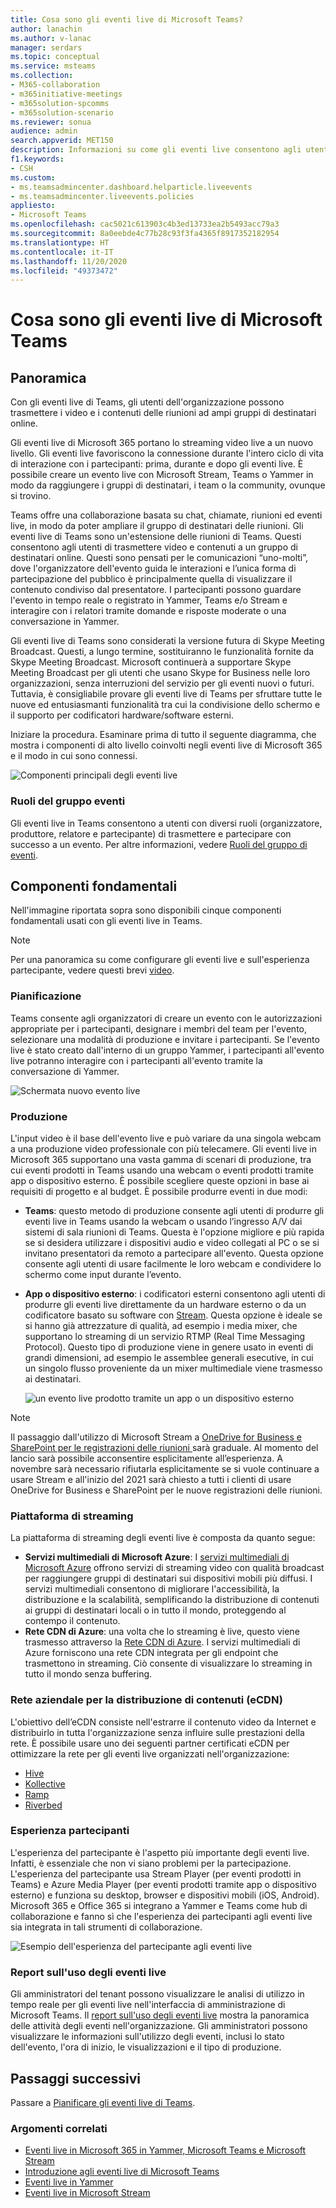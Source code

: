 ```yaml
---
title: Cosa sono gli eventi live di Microsoft Teams?
author: lanachin
ms.author: v-lanac
manager: serdars
ms.topic: conceptual
ms.service: msteams
ms.collection:
- M365-collaboration
- m365initiative-meetings
- m365solution-spcomms
- m365solution-scenario
ms.reviewer: sonua
audience: admin
search.appverid: MET150
description: Informazioni su come gli eventi live consentono agli utenti di trasmettere video e contenuti ad ampi gruppi di destinatari online in Teams, Yammer e Stream.
f1.keywords:
- CSH
ms.custom:
- ms.teamsadmincenter.dashboard.helparticle.liveevents
- ms.teamsadmincenter.liveevents.policies
appliesto:
- Microsoft Teams
ms.openlocfilehash: cac5021c613903c4b3ed13733ea2b5493acc79a3
ms.sourcegitcommit: 8a0eebde4c77b28c93f3fa4365f8917352182954
ms.translationtype: HT
ms.contentlocale: it-IT
ms.lasthandoff: 11/20/2020
ms.locfileid: "49373472"
---
```

# <a name="what-are-microsoft-teams-live-events"></a>Cosa sono gli eventi live di Microsoft Teams

## <a name="overview"></a>Panoramica

Con gli eventi live di Teams, gli utenti dell'organizzazione possono trasmettere i video e i contenuti delle riunioni ad ampi gruppi di destinatari online.

Gli eventi live di Microsoft 365 portano lo streaming video live a un nuovo livello. Gli eventi live favoriscono la connessione durante l'intero ciclo di vita di interazione con i partecipanti: prima, durante e dopo gli eventi live. È possibile creare un evento live con Microsoft Stream, Teams o Yammer in modo da raggiungere i gruppi di destinatari, i team o la community, ovunque si trovino.  

Teams offre una collaborazione basata su chat, chiamate, riunioni ed eventi live, in modo da poter ampliare il gruppo di destinatari delle riunioni. Gli eventi live di Teams sono un'estensione delle riunioni di Teams. Questi consentono agli utenti di trasmettere video e contenuti a un gruppo di destinatari online. Questi sono pensati per le comunicazioni “uno-molti”, dove l'organizzatore dell'evento guida le interazioni e l’unica forma di partecipazione del pubblico è principalmente quella di visualizzare il contenuto condiviso dal presentatore. I partecipanti possono guardare l'evento in tempo reale o registrato in Yammer, Teams e/o Stream e interagire con i relatori tramite domande e risposte moderate o una conversazione in Yammer.

Gli eventi live di Teams sono considerati la versione futura di Skype Meeting Broadcast. Questi, a lungo termine, sostituiranno le funzionalità fornite da Skype Meeting Broadcast. Microsoft continuerà a supportare Skype Meeting Broadcast per gli utenti che usano Skype for Business nelle loro organizzazioni, senza interruzioni del servizio per gli eventi nuovi o futuri. Tuttavia, è consigliabile provare gli eventi live di Teams per sfruttare tutte le nuove ed entusiasmanti funzionalità tra cui la condivisione dello schermo e il supporto per codificatori hardware/software esterni.

Iniziare la procedura. Esaminare prima di tutto il seguente diagramma, che mostra i componenti di alto livello coinvolti negli eventi live di Microsoft 365 e il modo in cui sono connessi.

![Componenti principali degli eventi live](../media/live-event-flow-diagram.png  "Componenti chiave di eventi live, programmazione, produzione, piattaforma Stream, provider eCDN di terze parti certificati")

### <a name="event-group-roles"></a>Ruoli del gruppo eventi

Gli eventi live in Teams consentono a utenti con diversi ruoli (organizzatore, produttore, relatore e partecipante) di trasmettere e partecipare con successo a un evento. Per altre informazioni, vedere [Ruoli del gruppo di eventi](https://support.office.com/article/get-started-with-microsoft-teams-live-events-d077fec2-a058-483e-9ab5-1494afda578a?ui=en-US&rs=en-US&ad=US#bkmk_roles).

## <a name="key-components"></a>Componenti fondamentali

Nell'immagine riportata sopra sono disponibili cinque componenti fondamentali usati con gli eventi live in Teams.

> [!NOTE]
> Per una panoramica su come configurare gli eventi live e sull'esperienza partecipante, vedere questi brevi [video](https://support.office.com/article/video-plan-and-schedule-a-live-event-f92363a0-6d98-46d2-bdd9-f2248075e502).

### <a name="scheduling"></a>Pianificazione

Teams consente agli organizzatori di creare un evento con le autorizzazioni appropriate per i partecipanti, designare i membri del team per l'evento, selezionare una modalità di produzione e invitare i partecipanti. Se l'evento live è stato creato dall'interno di un gruppo Yammer, i partecipanti all'evento live potranno interagire con i partecipanti all'evento tramite la conversazione di Yammer.

![Schermata nuovo evento live](../media/teams-live-events-schedule.png "Screenshot che mostra la schermata Nuovo evento live per creare e programmare un nuovo evento live")

### <a name="production"></a>Produzione

L'input video è il base dell'evento live e può variare da una singola webcam a una produzione video professionale con più telecamere. Gli eventi live in Microsoft 365 supportano una vasta gamma di scenari di produzione, tra cui eventi prodotti in Teams usando una webcam o eventi prodotti tramite app o dispositivo esterno. È possibile scegliere queste opzioni in base ai requisiti di progetto e al budget. È possibile produrre eventi in due modi:

- **Teams**: questo metodo di produzione consente agli utenti di produrre gli eventi live in Teams usando la webcam o usando l’ingresso A/V dai sistemi di sala riunioni di Teams. Questa è l'opzione migliore e più rapida se si desidera utilizzare i dispositivi audio e video collegati al PC o se si invitano presentatori da remoto a partecipare all'evento. Questa opzione consente agli utenti di usare facilmente le loro webcam e condividere lo schermo come input durante l’evento.

- **App o dispositivo esterno**: i codificatori esterni consentono agli utenti di produrre gli eventi live direttamente da un hardware esterno o da un codificatore basato su software con [Stream](https://stream.microsoft.com). Questa opzione è ideale se si hanno già attrezzature di qualità, ad esempio i media mixer, che supportano lo streaming di un servizio RTMP (Real Time Messaging Protocol). Questo tipo di produzione viene in genere usato in eventi di grandi dimensioni, ad esempio le assemblee generali esecutive, in cui un singolo flusso proveniente da un mixer multimediale viene trasmesso ai destinatari.

    ![un evento live prodotto tramite un app o un dispositivo esterno](../media/teams-live-events-external-encoder.png "Screenshot che mostra un evento live prodotto tramite un’app esterna o un metodo di produzione da dispositivo")

>[!Note]
> Il passaggio dall'utilizzo di Microsoft Stream a [ OneDrive for Business e SharePoint per le registrazioni delle riunioni ](../tmr-meeting-recording-change.md) sarà graduale. Al momento del lancio sarà possibile acconsentire esplicitamente all’esperienza. A novembre sarà necessario rifiutarla esplicitamente se si vuole continuare a usare Stream e all'inizio del 2021 sarà chiesto a tutti i clienti di usare OneDrive for Business e SharePoint per le nuove registrazioni delle riunioni.

### <a name="streaming-platform"></a>Piattaforma di streaming

La piattaforma di streaming degli eventi live è composta da quanto segue:

- **Servizi multimediali di Microsoft Azure**:  I [servizi multimediali di Microsoft Azure](https://docs.microsoft.com/azure/media-services/previous/) offrono servizi di streaming video con qualità broadcast per raggiungere gruppi di destinatari sui dispositivi mobili più diffusi. I servizi multimediali consentono di migliorare l'accessibilità, la distribuzione e la scalabilità, semplificando la distribuzione di contenuti ai gruppi di destinatari locali o in tutto il mondo, proteggendo al contempo il contenuto.
- **Rete CDN di Azure**: una volta che lo streaming è live, questo viene trasmesso attraverso la [Rete CDN di Azure](https://docs.microsoft.com/azure/cdn/). I servizi multimediali di Azure forniscono una rete CDN integrata per gli endpoint che trasmettono in streaming. Ciò consente di visualizzare lo streaming in tutto il mondo senza buffering.

### <a name="enterprise-content-delivery-network-ecdn"></a>Rete aziendale per la distribuzione di contenuti (eCDN)

L'obiettivo dell’eCDN consiste nell'estrarre il contenuto video da Internet e distribuirlo in tutta l'organizzazione senza influire sulle prestazioni della rete. È possibile usare uno dei seguenti partner certificati eCDN per ottimizzare la rete per gli eventi live organizzati nell'organizzazione:

- [Hive](https://www.hivestreaming.com/partners/integration-partners/microsoft/)
- [Kollective](https://kollective.com/ecdn-solutions/microsoft-live-events/)
- [Ramp](https://rampecdn.com)
- [Riverbed](https://www.riverbed.com/solutions/office-365.html)

### <a name="attendee-experience"></a>Esperienza partecipanti

L'esperienza del partecipante è l'aspetto più importante degli eventi live. Infatti, è essenziale che non vi siano problemi per la partecipazione. L'esperienza del partecipante usa Stream Player (per eventi prodotti in Teams) e Azure Media Player (per eventi prodotti tramite app o dispositivo esterno) e funziona su desktop, browser e dispositivi mobili (iOS, Android). Microsoft 365 e Office 365 si integrano a Yammer e Teams come hub di collaborazione e fanno sì che l'esperienza dei partecipanti agli eventi live sia integrata in tali strumenti di collaborazione.

![Esempio dell'esperienza del partecipante agli eventi live](../media/teams-live-events-attendee.png "Screenshot che mostra l'esperienza dei partecipanti agli eventi live")

### <a name="live-event-usage-report"></a>Report sull'uso degli eventi live

Gli amministratori del tenant possono visualizzare le analisi di utilizzo in tempo reale per gli eventi live nell'interfaccia di amministrazione di Microsoft Teams.  Il [report sull'uso degli eventi live](../teams-analytics-and-reports/teams-live-event-usage-report.md) mostra la panoramica delle attività degli eventi nell'organizzazione.  Gli amministratori possono visualizzare le informazioni sull'utilizzo degli eventi, inclusi lo stato dell'evento, l'ora di inizio, le visualizzazioni e il tipo di produzione.  

## <a name="next-steps"></a>Passaggi successivi

Passare a [Pianificare gli eventi live di Teams](plan-for-teams-live-events.md).

### <a name="related-topics"></a>Argomenti correlati

- [Eventi live in Microsoft 365 in Yammer, Microsoft Teams e Microsoft Stream](https://docs.microsoft.com/stream/live-event-m365)
- [Introduzione agli eventi live di Microsoft Teams](https://support.office.com/article/d077fec2-a058-483e-9ab5-1494afda578a)
- [Eventi live in Yammer](https://support.office.com/article/live-events-in-yammer-4ece0ee2-c268-4636-bf2a-16e454befe57)
- [Eventi live in Microsoft Stream](https://docs.microsoft.com/stream/live-event-overview)
